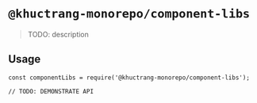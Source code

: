 # `@khuctrang-monorepo/component-libs`

> TODO: description

## Usage

```
const componentLibs = require('@khuctrang-monorepo/component-libs');

// TODO: DEMONSTRATE API
```
